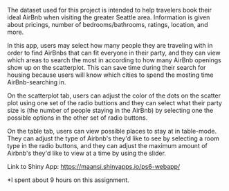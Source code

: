 

The dataset used for this project is intended to help travelers book their ideal AirBnb when visiting the greater Seattle area. Information is given about pricings, number of bedrooms/bathrooms, ratings, location, and more.

In this app, users may select how many people they are traveling with in order to find AirBnbs that can fit
everyone in their party, and they can view which areas to search the most in according to how many AirBnb openings
show up on the scatterplot. This can save time during their search for housing because users will know which cities to spend the mosting time AirBnb-searching in. 

On the scatterplot tab, users can adjust the color of the dots on the scatter plot using one set of the radio buttions and they can select what their party size is (the number of people staying in the AirBnb) by selecting one the possible options in the other set of radio buttons.

On the table tab, users can view possible places to stay at in table-mode. They can adjust the type of Airbnb's they'd like to see by selecting a room type in the radio buttons, and they can adjust the maximum amount of Airbnb's they'd like to view at a time by using the slider.

Link to Shiny App:  https://maansi.shinyapps.io/ps6-webapp/ 

*I spent about 9 hours on this assignment. 
